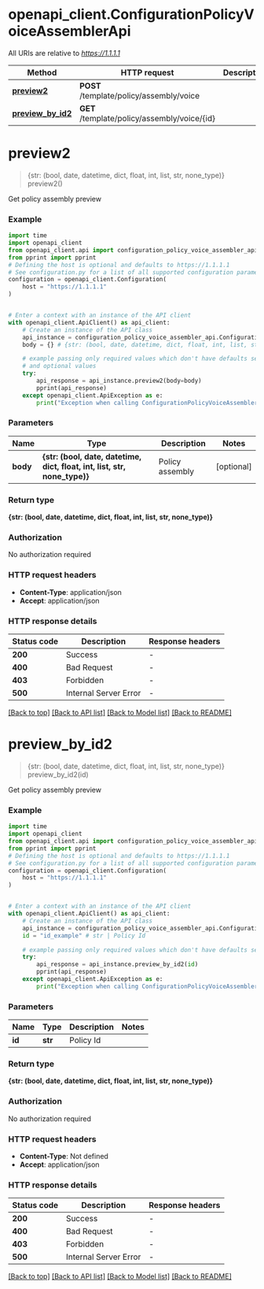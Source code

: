 # openapi_client.ConfigurationPolicyVoiceAssemblerApi

All URIs are relative to *https://1.1.1.1*

Method | HTTP request | Description
------------- | ------------- | -------------
[**preview2**](ConfigurationPolicyVoiceAssemblerApi.md#preview2) | **POST** /template/policy/assembly/voice | 
[**preview_by_id2**](ConfigurationPolicyVoiceAssemblerApi.md#preview_by_id2) | **GET** /template/policy/assembly/voice/{id} | 


# **preview2**
> {str: (bool, date, datetime, dict, float, int, list, str, none_type)} preview2()



Get policy assembly preview

### Example


```python
import time
import openapi_client
from openapi_client.api import configuration_policy_voice_assembler_api
from pprint import pprint
# Defining the host is optional and defaults to https://1.1.1.1
# See configuration.py for a list of all supported configuration parameters.
configuration = openapi_client.Configuration(
    host = "https://1.1.1.1"
)


# Enter a context with an instance of the API client
with openapi_client.ApiClient() as api_client:
    # Create an instance of the API class
    api_instance = configuration_policy_voice_assembler_api.ConfigurationPolicyVoiceAssemblerApi(api_client)
    body = {} # {str: (bool, date, datetime, dict, float, int, list, str, none_type)} | Policy assembly (optional)

    # example passing only required values which don't have defaults set
    # and optional values
    try:
        api_response = api_instance.preview2(body=body)
        pprint(api_response)
    except openapi_client.ApiException as e:
        print("Exception when calling ConfigurationPolicyVoiceAssemblerApi->preview2: %s\n" % e)
```


### Parameters

Name | Type | Description  | Notes
------------- | ------------- | ------------- | -------------
 **body** | **{str: (bool, date, datetime, dict, float, int, list, str, none_type)}**| Policy assembly | [optional]

### Return type

**{str: (bool, date, datetime, dict, float, int, list, str, none_type)}**

### Authorization

No authorization required

### HTTP request headers

 - **Content-Type**: application/json
 - **Accept**: application/json


### HTTP response details

| Status code | Description | Response headers |
|-------------|-------------|------------------|
**200** | Success |  -  |
**400** | Bad Request |  -  |
**403** | Forbidden |  -  |
**500** | Internal Server Error |  -  |

[[Back to top]](#) [[Back to API list]](../README.md#documentation-for-api-endpoints) [[Back to Model list]](../README.md#documentation-for-models) [[Back to README]](../README.md)

# **preview_by_id2**
> {str: (bool, date, datetime, dict, float, int, list, str, none_type)} preview_by_id2(id)



Get policy assembly preview

### Example


```python
import time
import openapi_client
from openapi_client.api import configuration_policy_voice_assembler_api
from pprint import pprint
# Defining the host is optional and defaults to https://1.1.1.1
# See configuration.py for a list of all supported configuration parameters.
configuration = openapi_client.Configuration(
    host = "https://1.1.1.1"
)


# Enter a context with an instance of the API client
with openapi_client.ApiClient() as api_client:
    # Create an instance of the API class
    api_instance = configuration_policy_voice_assembler_api.ConfigurationPolicyVoiceAssemblerApi(api_client)
    id = "id_example" # str | Policy Id

    # example passing only required values which don't have defaults set
    try:
        api_response = api_instance.preview_by_id2(id)
        pprint(api_response)
    except openapi_client.ApiException as e:
        print("Exception when calling ConfigurationPolicyVoiceAssemblerApi->preview_by_id2: %s\n" % e)
```


### Parameters

Name | Type | Description  | Notes
------------- | ------------- | ------------- | -------------
 **id** | **str**| Policy Id |

### Return type

**{str: (bool, date, datetime, dict, float, int, list, str, none_type)}**

### Authorization

No authorization required

### HTTP request headers

 - **Content-Type**: Not defined
 - **Accept**: application/json


### HTTP response details

| Status code | Description | Response headers |
|-------------|-------------|------------------|
**200** | Success |  -  |
**400** | Bad Request |  -  |
**403** | Forbidden |  -  |
**500** | Internal Server Error |  -  |

[[Back to top]](#) [[Back to API list]](../README.md#documentation-for-api-endpoints) [[Back to Model list]](../README.md#documentation-for-models) [[Back to README]](../README.md)

